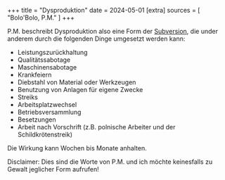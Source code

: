 +++
title = "Dysproduktion"
date = 2024-05-01
[extra]
sources = [ "Bolo'Bolo, P.M." ]
+++

P.M. beschreibt Dysproduktion also eine Form der
[Subversion](@/words/subversion.md), die under anderem durch die folgenden
Dinge umgesetzt werden kann:

- Leistungszurückhaltung
- Qualitätssabotage
- Maschinensabotage
- Krankfeiern
- Diebstahl von Material oder Werkzeugen
- Benutzung von Anlagen für eigene Zwecke
- Streiks
- Arbeitsplatzwechsel
- Betriebsversammlung
- Besetzungen
- Arbeit nach Vorschrift (z.B. polnische Arbeiter und der Schildkrötenstreik)

Die Wirkung kann Wochen bis Monate anhalten.

Disclaimer: Dies sind die Worte von P.M. und ich möchte keinesfalls zu Gewalt jeglicher Form aufrufen!

